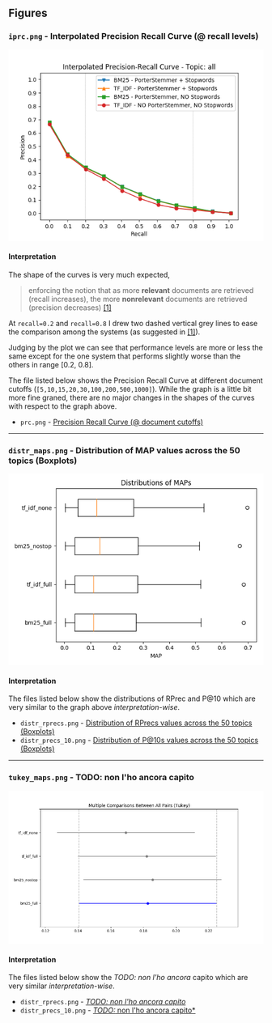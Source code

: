 ## Figures

### `iprc.png` - Interpolated Precision Recall Curve (@ recall levels)
![iprc.png](../figures/iprc.png)

#### Interpretation
The shape of the curves is very much expected,
> enforcing the notion that as more **relevant** documents are retrieved (recall increases), the more **nonrelevant** documents are retrieved (precision decreases) [[1]](https://trec.nist.gov/pubs/trec16/appendices/measures.pdf)

At `recall=0.2` and `recall=0.8` I drew two dashed vertical grey lines to ease the comparison among the systems (as suggested in [[1]](https://trec.nist.gov/pubs/trec16/appendices/measures.pdf)).

Judging by the plot we can see that performance levels are more or less the same except for the one system that performs slightly worse than the others in range [0.2, 0.8].

The file listed below shows the Precision Recall Curve at different document cutoffs (`[5,10,15,20,30,100,200,500,1000]`). While the graph is a little bit more fine graned, there are no major changes in the shapes of the curves with respect to the graph above.
- `prc.png` - [Precision Recall Curve (@ document cutoffs)](../figures/prc.png)
___

### `distr_maps.png` - Distribution of MAP values across the 50 topics (Boxplots)
![prc.png](../figures/distr_maps.png)

#### Interpretation

The files listed below show the distributions of RPrec and P@10 which are very similar to the graph above _interpretation-wise_.
- `distr_rprecs.png` - [Distribution of RPrecs values across the 50 topics (Boxplots)](../figures/distr_rprecs.png)
- `distr_precs_10.png` - [Distribution of P@10s values across the 50 topics (Boxplots)](../figures/distr_precs_10.png)
___

### `tukey_maps.png` - TODO: non l'ho ancora capito
![prc.png](../figures/tukey_maps.png)

#### Interpretation

The files listed below show the *TODO: non l'ho ancora* capito which are very similar _interpretation-wise_.
- `distr_rprecs.png` - [*TODO: non l'ho ancora capito*](../figures/tukey_rprecs.png)
- `distr_precs_10.png` - [*TODO:* non l'ho ancora capito*](../figures/tukey_precs_10.png)
